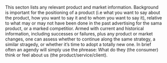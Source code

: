 This secton lists any relevant product and market information. Background is important for the positioning of a product (i.e what you want to say about the product, how you want to say it and to whom you want to say it), relative to what may or may not have been done in the past advertising for the sama product, or a marked competitior. Armed with current and historical information, including successes or failures, plus any product or market changes, one can assess whether to continue along the same strategy, a similar stragedy, or whether it’s time to adopt a totally new one. In brief often an agendy will simply use the phrease: What do they (the consumer) think or feel about us (the product/service/client).